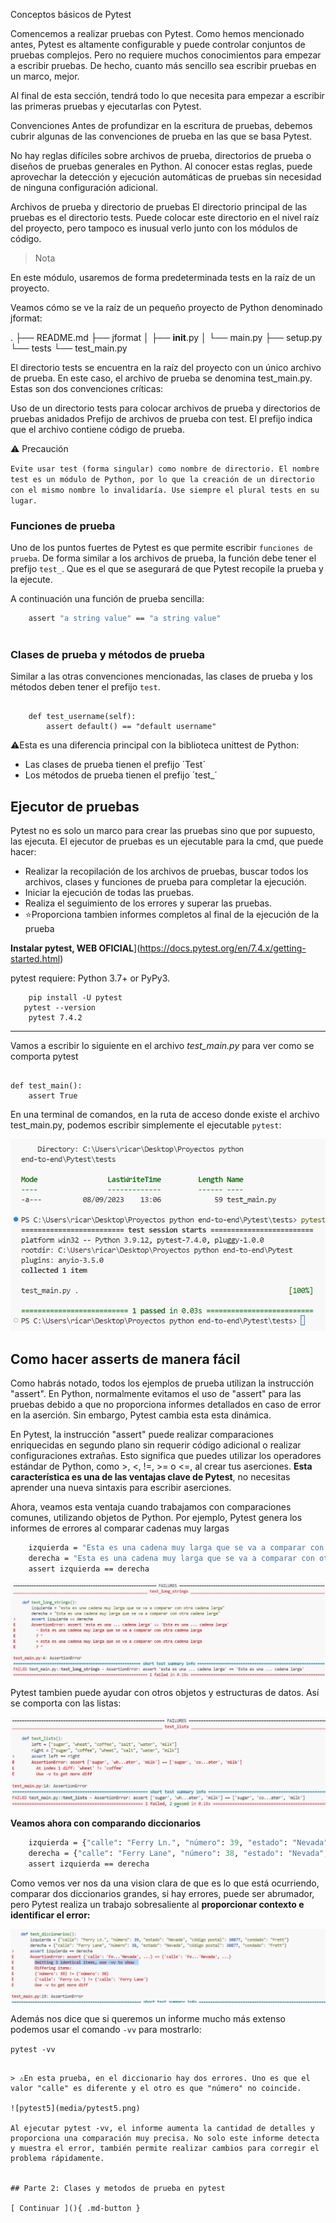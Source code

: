 Conceptos básicos de Pytest

Comencemos a realizar pruebas con Pytest. Como hemos mencionado antes, Pytest es altamente configurable y puede controlar conjuntos de pruebas complejos. Pero no requiere muchos conocimientos para empezar a escribir pruebas. De hecho, cuanto más sencillo sea escribir pruebas en un marco, mejor.

Al final de esta sección, tendrá todo lo que necesita para empezar a escribir las primeras pruebas y ejecutarlas con Pytest.

Convenciones
Antes de profundizar en la escritura de pruebas, debemos cubrir algunas de las convenciones de prueba en las que se basa Pytest.

No hay reglas difíciles sobre archivos de prueba, directorios de prueba o diseños de pruebas generales en Python. Al conocer estas reglas, puede aprovechar la detección y ejecución automáticas de pruebas sin necesidad de ninguna configuración adicional.

Archivos de prueba y directorio de pruebas
El directorio principal de las pruebas es el directorio tests. Puede colocar este directorio en el nivel raíz del proyecto, pero tampoco es inusual verlo junto con los módulos de código.

> Nota

En este módulo, usaremos de forma predeterminada tests en la raíz de un proyecto.

Veamos cómo se ve la raíz de un pequeño proyecto de Python denominado jformat:

.
├── README.md
├── jformat
│   ├── __init__.py
│   └── main.py
├── setup.py
└── tests
    └── test_main.py


El directorio tests se encuentra en la raíz del proyecto con un único archivo de prueba. En este caso, el archivo de prueba se denomina test_main.py. Estas son dos convenciones críticas:

Uso de un directorio tests para colocar archivos de prueba y directorios de pruebas anidados
Prefijo de archivos de prueba con test. El prefijo indica que el archivo contiene código de prueba.

⚠️ Precaución

```Evite usar test (forma singular) como nombre de directorio. El nombre test es un módulo de Python, por lo que la creación de un directorio con el mismo nombre lo invalidaría. Use siempre el plural tests en su lugar.```

### Funciones de prueba

Uno de los puntos fuertes de  Pytest es que permite escribir `funciones de prueba`. De forma similar a los archivos de prueba, la función debe tener el prefijo `test_`. Que es el que se asegurará de que Pytest recopile la prueba y la ejecute.

A continuación una función de prueba sencilla:

```def test_main():
    assert "a string value" == "a string value"
    
```

### Clases de prueba y métodos de prueba

Similar a las otras convenciones mencionadas, las clases de prueba y los métodos deben tener el prefijo `test`.

```class TestUser:

    def test_username(self):
        assert default() == "default username"
```


⚠️Esta es una diferencia principal con la biblioteca unittest de Python: 

- Las clases de prueba tienen el prefijo ´Test´
- Los métodos de prueba tienen el prefijo ´test_´

## Ejecutor de pruebas

Pytest no es solo un marco para crear las pruebas sino que por supuesto, las ejecuta. El ejecutor de pruebas es un ejecutable para la cmd, que puede hacer:

- Realizar la recopilación de los archivos de pruebas, buscar todos los archivos, clases y funciones de prueba para completar la ejecución.
- Iniciar la ejecución de todas las pruebas.
- Realiza el seguimiento de los errores y superar las pruebas.
- ⭐Proporciona tambien informes completos al final de la ejecución de la prueba

**Instalar pytest, WEB OFICIAL**](https://docs.pytest.org/en/7.4.x/getting-started.html)

pytest requiere: Python 3.7+ or PyPy3.

```
    pip install -U pytest
   pytest --version
    pytest 7.4.2

```

---
Vamos a escribir lo siguiente en el archivo *test_main.py* para ver como se comporta pytest

```# funcion de test_main

def test_main():
    assert True
```

En una terminal de comandos, en la ruta de acceso donde existe el archivo test_main.py, podemos escribir simplemente el ejecutable `pytest`:

![pytest1](media/pytest1.png)

## Como hacer asserts de manera fácil

Como habrás notado, todos los ejemplos de prueba utilizan la instrucción "assert". En Python, normalmente evitamos el uso de "assert" para las pruebas debido a que no proporciona informes detallados en caso de error en la aserción. Sin embargo, Pytest cambia esta esta dinámica.

En Pytest, la instrucción "assert" puede realizar comparaciones enriquecidas en segundo plano sin requerir código adicional o realizar configuraciones extrañas. Esto significa que puedes utilizar los operadores estándar de Python, como >, <, !=, >= o <=, al crear tus aserciones. **Esta característica es una de las ventajas clave de Pytest**, no necesitas aprender una nueva sintaxis para escribir aserciones.

Ahora, veamos esta ventaja cuando trabajamos con comparaciones comunes, utilizando objetos de Python. Por ejemplo, Pytest genera los informes de errores al comparar cadenas muy largas

```def test_long_strings():
    izquierda = "Esta es una cadena muy larga que se va a comparar con otra cadena larga"
    derecha = "Esta es una cadena muy larga que se va a comparar con otra cadena larga"
    assert izquierda == derecha
```

![Pytest2](media/pytest2.png)

Pytest tambien puede ayudar con otros objetos y estructuras de datos. Así se comporta con las listas:

![pytest3](media/pytest3.png)

**Veamos ahora con comparando diccionarios**

```def test_diccionarios():
    izquierda = {"calle": "Ferry Ln.", "número": 39, "estado": "Nevada", "código postal": 30877, "condado": "Frett"}
    derecha = {"calle": "Ferry Lane", "número": 38, "estado": "Nevada", "código postal": 30877, "condado": "Frett"}
    assert izquierda == derecha

```
Como vemos ver nos da una vision clara de que es lo que está ocurriendo, comparar dos diccionarios grandes, si hay errores, puede ser abrumador, pero Pytest realiza un trabajo sobresaliente al **proporcionar contexto e identificar el error:**

![pytest4](media/pytest4.png)

Además nos dice que si queremos un informe mucho más extenso podemos usar el comando `-vv` para mostrarlo:

`pytest -vv`


```

> ⚠️En esta prueba, en el diccionario hay dos errores. Uno es que el valor "calle" es diferente y el otro es que "número" no coincide.

![pytest5](media/pytest5.png)

Al ejecutar pytest -vv, el informe aumenta la cantidad de detalles y proporciona una comparación muy precisa. No solo este informe detecta y muestra el error, también permite realizar cambios para corregir el problema rápidamente.


## Parte 2: Clases y metodos de prueba en pytest

[ Continuar ](){ .md-button }

